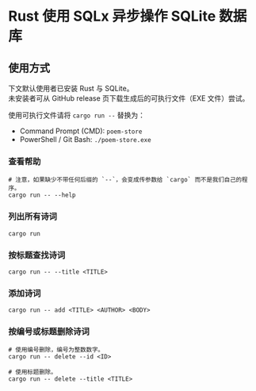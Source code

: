 # Rust 使用 SQLx 异步操作 SQLite 数据库

## 使用方式

下文默认使用者已安装 Rust 与 SQLite。  
未安装者可从 GitHub release 页下载生成后的可执行文件（EXE 文件）尝试。

使用可执行文件请将 `cargo run --` 替换为：

- Command Prompt (CMD): `poem-store`
- PowerShell / Git Bash: `./poem-store.exe`

### 查看帮助

```shell
# 注意，如果缺少不带任何后缀的 `--`，会变成传参数给 `cargo` 而不是我们自己的程序。
cargo run -- --help
```

### 列出所有诗词

```shell
cargo run
```

### 按标题查找诗词

```shell
cargo run -- --title <TITLE>
```

### 添加诗词

```shell
cargo run -- add <TITLE> <AUTHOR> <BODY>
```

### 按编号或标题删除诗词

```shell
# 使用编号删除，编号为整数数字。
cargo run -- delete --id <ID>

# 使用标题删除。
cargo run -- delete --title <TITLE>
```
